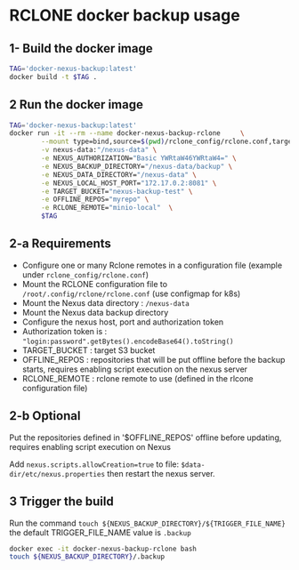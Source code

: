 # RCLONE docker backup usage

## 1- Build the docker image

```bash
TAG='docker-nexus-backup:latest'
docker build -t $TAG .
```

## 2 Run the docker image

```bash
TAG='docker-nexus-backup:latest'
docker run -it --rm --name docker-nexus-backup-rclone     \
        --mount type=bind,source=$(pwd)/rclone_config/rclone.conf,target=/root/.config/rclone/rclone.conf,readonly \
        -v nexus-data:"/nexus-data" \
        -e NEXUS_AUTHORIZATION="Basic YWRtaW46YWRtaW4=" \
        -e NEXUS_BACKUP_DIRECTORY="/nexus-data/backup" \
        -e NEXUS_DATA_DIRECTORY="/nexus-data" \
        -e NEXUS_LOCAL_HOST_PORT="172.17.0.2:8081" \
        -e TARGET_BUCKET="nexus-backup-test" \
        -e OFFLINE_REPOS="myrepo" \
        -e RCLONE_REMOTE="minio-local"  \
        $TAG
```

## 2-a Requirements

- Configure one or many Rclone remotes in a configuration file (example under `rclone_config/rclone.conf`)
- Mount the RCLONE configuration file to `/root/.config/rclone/rclone.conf` (use configmap for k8s)
- Mount the Nexus data directory : `/nexus-data`
- Mount the Nexus data backup directory
- Configure the nexus host, port and authorization token
- Authorization token is : `"login:password".getBytes().encodeBase64().toString()`
- TARGET_BUCKET : target S3 bucket
- OFFLINE_REPOS : repositories that will be put offline before the backup starts, requires enabling script execution on the nexus server
- RCLONE_REMOTE : rclone remote to use (defined in the rlcone configuration file)

## 2-b Optional

Put the repositories defined in '\$OFFLINE_REPOS' offline before updating, requires enabling script execution on Nexus

Add `nexus.scripts.allowCreation=true` to file: `$data-dir/etc/nexus.properties` then restart the nexus server.

## 3 Trigger the build

Run the command `touch ${NEXUS_BACKUP_DIRECTORY}/${TRIGGER_FILE_NAME}` the default TRIGGER_FILE_NAME value is `.backup`

```bash
docker exec -it docker-nexus-backup-rclone bash
touch ${NEXUS_BACKUP_DIRECTORY}/.backup
```
